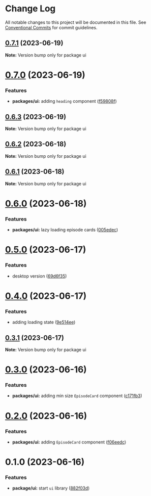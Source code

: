 # Change Log

All notable changes to this project will be documented in this file.
See [Conventional Commits](https://conventionalcommits.org) for commit guidelines.

## [0.7.1](https://github.com/emunhoz/omdb-series/compare/ui@0.7.0...ui@0.7.1) (2023-06-19)

**Note:** Version bump only for package ui





# [0.7.0](https://github.com/emunhoz/omdb-series/compare/ui@0.6.3...ui@0.7.0) (2023-06-19)


### Features

* **packages/ui:** adding `heading` component ([f59808f](https://github.com/emunhoz/omdb-series/commit/f59808f4b6fe82c5969bdff67a2ea837384f6db3))





## [0.6.3](https://github.com/emunhoz/omdb-series/compare/ui@0.6.2...ui@0.6.3) (2023-06-19)

**Note:** Version bump only for package ui





## [0.6.2](https://github.com/emunhoz/omdb-series/compare/ui@0.6.1...ui@0.6.2) (2023-06-18)

**Note:** Version bump only for package ui





## [0.6.1](https://github.com/emunhoz/omdb-series/compare/ui@0.6.0...ui@0.6.1) (2023-06-18)

**Note:** Version bump only for package ui





# [0.6.0](https://github.com/emunhoz/omdb-series/compare/ui@0.5.0...ui@0.6.0) (2023-06-18)


### Features

* **packages/ui:** lazy loading episode cards ([005edec](https://github.com/emunhoz/omdb-series/commit/005edecffdf4a6633b776e127517e737c7c50006))





# [0.5.0](https://github.com/emunhoz/omdb-series/compare/ui@0.4.0...ui@0.5.0) (2023-06-17)


### Features

* desktop version ([69d6f35](https://github.com/emunhoz/omdb-series/commit/69d6f355cb4a83c1210dd252c2c19848512219bf))





# [0.4.0](https://github.com/emunhoz/omdb-series/compare/ui@0.3.1...ui@0.4.0) (2023-06-17)


### Features

* adding loading state ([9e514ee](https://github.com/emunhoz/omdb-series/commit/9e514eebce48560e57d2ee441f850e050372145b))





## [0.3.1](https://github.com/emunhoz/omdb-series/compare/ui@0.3.0...ui@0.3.1) (2023-06-17)

**Note:** Version bump only for package ui





# [0.3.0](https://github.com/emunhoz/omdb-series/compare/ui@0.2.0...ui@0.3.0) (2023-06-16)


### Features

* **packages/ui:** adding min size `EpisodeCard` component ([c171fb3](https://github.com/emunhoz/omdb-series/commit/c171fb3d5b6b3ecb83a623e0eee7892999aad09f))





# [0.2.0](https://github.com/emunhoz/omdb-series/compare/ui@0.1.0...ui@0.2.0) (2023-06-16)


### Features

* **packages/ui:** adding `EpisodeCard` component ([f06eedc](https://github.com/emunhoz/omdb-series/commit/f06eedcb084cb2c4dc3fca43607f4d17c76e8523))





# 0.1.0 (2023-06-16)


### Features

* **package/ui:** start `ui` library ([882f03d](https://github.com/emunhoz/omdb-series/commit/882f03dee906fdac2c238df3b91cce5f8491a564))
